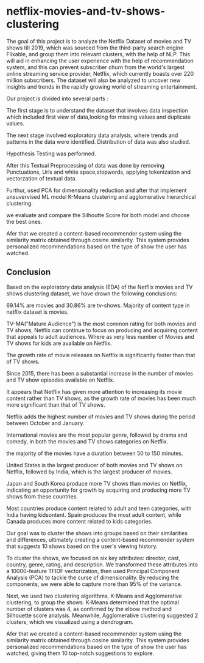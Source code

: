 # netflix-movies-and-tv-shows-clustering

The goal of this project is to analyze the Netflix Dataset of movies and TV shows till 2019, which was sourced from the third-party search engine Flixable, and group them into relevant clusters, with the help of NLP. This will aid in enhancing the user experience with the help of recommendation system, and this can prevent subscriber churn from the world's largest online streaming service provider, Netflix, which currently boasts over 220 million subscribers. The dataset will also be analyzed to uncover new insights and trends in the rapidly growing world of streaming entertainment.

Our project is divided into several parts :

The first stage is to understand the dataset that involves data inspection which included first view of data,looking for missing values and duplicate values.

The next stage involved exploratory data analysis, where trends and patterns in the data were identified. Distribution of data was also studied.

Hypothesis Testing was performed.

After this Textual Preprocessing of data was done by removing Punctuations, Urls and white space,stopwords, applying tokenization and vectorzation of textual data.

Furthur, used PCA for dimensionality reduction and after that implement unsuvervised ML model K-Means clustering and agglomerative hierarchical clustering.

we evaluate and compare the Silhoutte Score for both model and choose the best ones.

Afer that we created a content-based recommender system using the similarity matrix obtained through cosine similarity. This system provides personalized recommendations based on the type of show the user has watched.

## Conclusion
Based on the exploratory data analysis (EDA) of the Netflix movies and TV shows clustering dataset, we have drawn the following conclusions:

69.14% are movies and 30.86% are tv-shows. Majority of content type in netflix dataset is movies.

TV-MA("Mature Audience") is the most common rating for both movies and TV shows, Netflix can continue to focus on producing and acquiring content that appeals to adult audiences. Where as very less number of Movies and TV shows for kids are available on Netflix.

The growth rate of movie releases on Netflix is significantly faster than that of TV shows.

Since 2015, there has been a substantial increase in the number of movies and TV show episodes available on Netflix.

It appears that Netflix has given more attention to increasing its movie content rather than TV shows, as the growth rate of movies has been much more significant than that of TV shows.

Netflix adds the highest number of movies and TV shows during the period between October and January.

International movies are the most popular genre, followed by drama and comedy, in both the movies and TV shows categories on Netflix.

the majority of the movies have a duration between 50 to 150 minutes.

United States is the largest producer of both movies and TV shows on Netflix, followed by India, which is the largest producer of movies.

Japan and South Korea produce more TV shows than movies on Netflix, indicating an opportunity for growth by acquiring and producing more TV shows from these countries.

Most countries produce content related to adult and teen categories, with India having kidsontent. Spain produces the most adult content, while Canada produces more content related to kids categories.

Our goal was to cluster the shows into groups based on their similarities and differences, ultimately creating a content-based recommender system that suggests 10 shows based on the user's viewing history.

To cluster the shows, we focused on six key attributes: director, cast, country, genre, rating, and description. We transformed these attributes into a 10000-feature TFIDF vectorization, then used Principal Component Analysis (PCA) to tackle the curse of dimensionality. By reducing the components, we were able to capture more than 95% of the variance.

Next, we used two clustering algorithms, K-Means and Agglomerative clustering, to group the shows. K-Means determined that the optimal number of clusters was 4, as confirmed by the elbow method and Silhouette score analysis. Meanwhile, Agglomerative clustering suggested 2 clusters, which we visualized using a dendrogram.

Afer that we created a content-based recommender system using the similarity matrix obtained through cosine similarity. This system provides personalized recommendations based on the type of show the user has watched, giving them 10 top-notch suggestions to explore.
